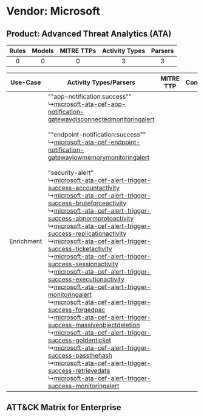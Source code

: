 Vendor: Microsoft
=================
Product: Advanced Threat Analytics (ATA)
----------------------------------------
| Rules | Models | MITRE TTPs | Activity Types | Parsers |
|:-----:|:------:|:----------:|:--------------:|:-------:|
|   0   |   0    |     0      |       3        |    3    |

|  Use-Case  | Activity Types/Parsers    | MITRE TTP | Content    |
|:----------:| ---- | --------- | ---- |
| Enrichment |  ""app-notification:success""<br> ↳[microsoft-ata-cef-app-notification-gatewaydisconnectedmonitoringalert](Ps/pC_microsoftatacefappnotificationgatewaydisconnectedmonitoringalert.md)<br><br> ""endpoint-notification:success""<br> ↳[microsoft-ata-cef-endpoint-notification-gatewaylowmemorymonitoringalert](Ps/pC_microsoftatacefendpointnotificationgatewaylowmemorymonitoringalert.md)<br><br> "security-alert"<br> ↳[microsoft-ata-cef-alert-trigger-success-accountactivity](Ps/pC_microsoftatacefalerttriggersuccessaccountactivity.md)<br> ↳[microsoft-ata-cef-alert-trigger-success-bruteforceactivity](Ps/pC_microsoftatacefalerttriggersuccessbruteforceactivity.md)<br> ↳[microsoft-ata-cef-alert-trigger-success-abnormprotoactivity](Ps/pC_microsoftatacefalerttriggersuccessabnormprotoactivity.md)<br> ↳[microsoft-ata-cef-alert-trigger-success-replicationactivity](Ps/pC_microsoftatacefalerttriggersuccessreplicationactivity.md)<br> ↳[microsoft-ata-cef-alert-trigger-success-ticketactivity](Ps/pC_microsoftatacefalerttriggersuccessticketactivity.md)<br> ↳[microsoft-ata-cef-alert-trigger-success-sessionactivity](Ps/pC_microsoftatacefalerttriggersuccesssessionactivity.md)<br> ↳[microsoft-ata-cef-alert-trigger-success-executionactivity](Ps/pC_microsoftatacefalerttriggersuccessexecutionactivity.md)<br> ↳[microsoft-ata-cef-alert-trigger-monitoringalert](Ps/pC_microsoftatacefalerttriggermonitoringalert.md)<br> ↳[microsoft-ata-cef-alert-trigger-success-forgedpac](Ps/pC_microsoftatacefalerttriggersuccessforgedpac.md)<br> ↳[microsoft-ata-cef-alert-trigger-success-massiveobjectdeletion](Ps/pC_microsoftatacefalerttriggersuccessmassiveobjectdeletion.md)<br> ↳[microsoft-ata-cef-alert-trigger-success-goldenticket](Ps/pC_microsoftatacefalerttriggersuccessgoldenticket.md)<br> ↳[microsoft-ata-cef-alert-trigger-success-passthehash](Ps/pC_microsoftatacefalerttriggersuccesspassthehash.md)<br> ↳[microsoft-ata-cef-alert-trigger-success-retrievedata](Ps/pC_microsoftatacefalerttriggersuccessretrievedata.md)<br> ↳[microsoft-ata-cef-alert-trigger-success-monitoringalert](Ps/pC_microsoftatacefalerttriggersuccessmonitoringalert.md)<br> |    | [](RM/r_m_microsoft_advanced_threat_analytics_(ata)_Enrichment.md) |

ATT&CK Matrix for Enterprise
----------------------------
